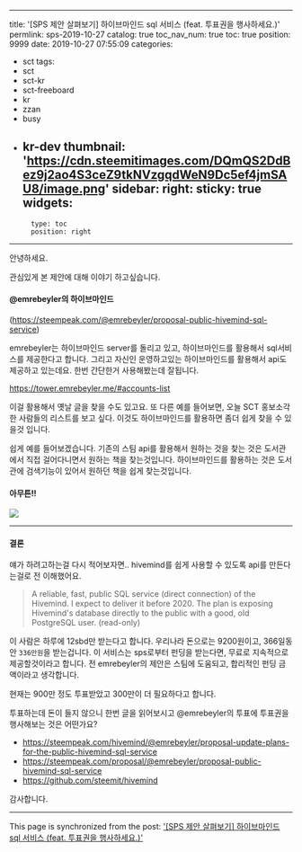 
---
title: '[SPS 제안 살펴보기] 하이브마인드 sql 서비스 (feat. 투표권을 행사하세요.)'
permlink: sps-2019-10-27
catalog: true
toc_nav_num: true
toc: true
position: 9999
date: 2019-10-27 07:55:09
categories:
- sct
tags:
- sct
- sct-kr
- sct-freeboard
- kr
- zzan
- busy
- kr-dev
thumbnail: 'https://cdn.steemitimages.com/DQmQS2DdBez9j2ao4S3ceZ9tkNVzgqdWeN9Dc5ef4jmSAU8/image.png'
sidebar:
    right:
        sticky: true
widgets:
    -
        type: toc
        position: right
---


안녕하세요.

관심있게 본 제안에 대해 이야기 하고싶습니다.



#### @emrebeyler의 하이브마인드 
(https://steempeak.com/@emrebeyler/proposal-public-hivemind-sql-service)

 emrebeyler는 하이브마인드 server를 돌리고 있고,  하이브마인드를 활용해서 sql서비스를 제공한다고 합니다. 그리고 자신인 운영하고있는 하이브마인드를 활용해서 api도 제공하고 있는데요. 한번 간단한거 사용해봤는데 잘됩니다.

https://tower.emrebeyler.me/#accounts-list

이걸 활용해서 옛날 글을 찾을 수도 있고요. 또 다른 예를 들어보면, 오늘 SCT 홍보소각한 사람들의 리스트를 보고 싶다. 이것도 하이브마인드를 활용하면 좀더 쉽게 찾을 수 있을것 입니다. 

쉽게 예를 들어보겠습니다. 기존의 스팀 api를 활용해서 원하는 것을 찾는 것은 도서관에서 직접 걸어다니면서 원하는 책을 찾는것입니다. 하이브마인드를 활용하는 것은 도서관에 검색기능이 있어서 원하던 책을 쉽게 찾는것입니다.

#### 아무튼!!



![](https://cdn.steemitimages.com/DQmQS2DdBez9j2ao4S3ceZ9tkNVzgqdWeN9Dc5ef4jmSAU8/image.png)

----

#### 결론

얘가 하려고하는걸 다시 적어보자면.. hivemind를 쉽게 사용할 수 있도록 api를 만든다는걸로 전 이해했어요.

> A reliable, fast, public SQL service (direct connection) of the Hivemind. I expect to deliver it before 2020. The plan is exposing Hivemind's database directly to the public with a good, old PostgreSQL user. (read-only)


이 사람은 하루에 12sbd만 받는다고 합니다.  우리나라 돈으로는 9200원이고, 366일동안 `336만원`을 받는겁니다. 이 서비스는 sps로부터 펀딩을 받는다면, 무료로 지속적으로 제공할것이라고 합니다. 전 emrebeyler의 제안은 스팀에 도움되고, 합리적인 펀딩 금액이라고 생각합니다.


현재는 900만 정도 투표받았고 300만이 더 필요하다고 합니다.






투표하는데 돈이 들지 않으니 한번 글을 읽어보시고 @emrebeyler의 투표에 투표권을 행사해보는 것은 어떤가요?

* https://steempeak.com/hivemind/@emrebeyler/proposal-update-plans-for-the-public-hivemind-sql-service
* https://steempeak.com/proposal/@emrebeyler/proposal-public-hivemind-sql-service
* https://github.com/steemit/hivemind

감사합니다.

- - -

This page is synchronized from the post: ['[SPS 제안 살펴보기] 하이브마인드 sql 서비스 (feat. 투표권을 행사하세요.)'](https://steemit.com/@jacobyu/sps-2019-10-27)
